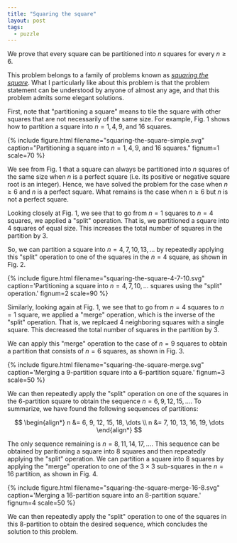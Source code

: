 ```yaml
---
title: "Squaring the square"
layout: post
tags:
  - puzzle
---
```

We prove that every square can be partitioned into $n$ squares for every $n \geq 6$.

This problem belongs to a family of problems known as [*squaring the square*](https://en.wikipedia.org/wiki/Squaring_the_square). What I particularly like about this problem is that the problem statement can be understood by anyone of almost any age, and that this problem admits some elegant solutions.

First, note that "partitioning a square" means to tile the square with other squares that are not necessarily of the same size. For example, Fig. 1 shows how to partition a square into $n = 1, 4, 9,$ and $16$ squares.

{% include figure.html
   filename="squaring-the-square-simple.svg"
   caption="Partitioning a square into $n = 1, 4, 9,$ and $16$ squares."
   fignum=1
   scale=70
%}

We see from Fig. 1 that a square can always be partitioned into $n$ squares of the same size when $n$ is a perfect square (i.e. its positive or negative square root is an integer). Hence, we have solved the problem for the case when $n \geq 6$ and $n$ is a perfect square. What remains is the case when $n \geq 6$ but $n$ is not a perfect square.

Looking closely at Fig. 1, we see that to go from $n = 1$ squares to $n = 4$ squares, we applied a "split" operation. That is, we partitioned a square into $4$ squares of equal size. This increases the total number of squares in the partition by $3$.

So, we can partition a square into $n = 4, 7, 10, 13, \dots$ by repeatedly applying this "split" operation to one of the squares in the $n = 4$ square, as shown in Fig. 2.

{% include figure.html
   filename="squaring-the-square-4-7-10.svg"
   caption='Partitioning a square into $n = 4,7,10,\dots$ squares using the "split" operation.'
   fignum=2
   scale=90
%}

Similarly, looking again at Fig. 1, we see that to go from $n = 4$ squares to $n = 1$ square, we applied a "merge" operation, which is the inverse of the "split" operation. That is, we replcaed $4$ neighboring squares with a single square. This decreased the total number of squares in the partition by $3$.

We can apply this "merge" operation to the case of $n=9$ squares to obtain a partition that consists of $n = 6$ squares, as shown in Fig. 3.

{% include figure.html
   filename="squaring-the-square-merge.svg"
   caption='Merging a $9$-partition square into a $6$-partition square.'
   fignum=3
   scale=50
%}

We can then repeatedly apply the "split" operation on one of the squares in the $6$-partition square to obtain the sequence $n = 6, 9, 12, 15,\dots$. To summarize, we have found the following sequences of partitions:

$$
\begin{align*}
n &= 6, 9, 12, 15, 18, \dots \\
n &= 7, 10, 13, 16, 19, \dots
\end{align*}
$$

The only sequence remaining is $n = 8, 11, 14, 17, \dots$. This sequence can be obtained by paritioning a square into $8$ squares and then repeatedly applying the "split" operation. We can partition a square into $8$ squares by applying the "merge" operation to one of the $3 \times 3$ sub-squares in the $n = 16$ partition, as shown in Fig. 4.

{% include figure.html
   filename="squaring-the-square-merge-16-8.svg"
   caption='Merging a $16$-partition square into an $8$-partition square.'
   fignum=4
   scale=50
%}

We can then repeatedly apply the "split" operation to one of the squares in this $8$-partition to obtain the desired sequence, which concludes the solution to this problem.